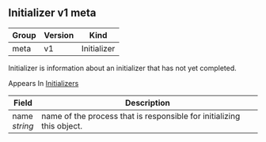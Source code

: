 ## Initializer v1 meta

Group        | Version     | Kind
------------ | ---------- | -----------
meta | v1 | Initializer



Initializer is information about an initializer that has not yet completed.

<aside class="notice">
Appears In  <a href="#initializers-v1-meta">Initializers</a> </aside>

Field        | Description
------------ | -----------
name <br /> *string*    | name of the process that is responsible for initializing this object.

